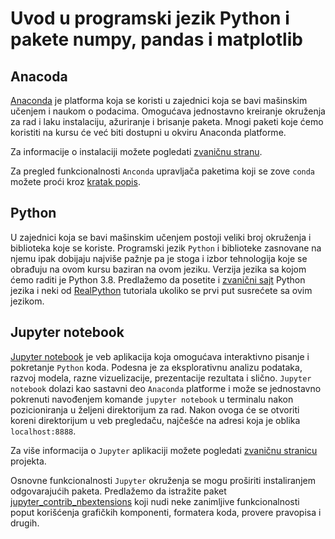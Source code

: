 # Uvod u programski jezik Python i pakete numpy, pandas i matplotlib


## Anacoda 
[Anaconda](https://www.anaconda.com/distribution/) je platforma koja se koristi u zajednici koja se bavi mašinskim učenjem i naukom o podacima. Omogućava jednostavno kreiranje okruženja za rad i laku instalaciju, ažuriranje i brisanje paketa. Mnogi paketi koje ćemo koristiti na kursu će već biti dostupni u okviru Anaconda platforme. 

Za informacije o instalaciji možete pogledati [zvaničnu stranu](https://www.anaconda.com/distribution/#download-section). 

Za pregled funkcionalnosti `Anconda` upravljača paketima koji se zove `conda` možete proći kroz [kratak popis](https://conda.io/projects/conda/en/latest/_downloads/843d9e0198f2a193a3484886fa28163c/conda-cheatsheet.pdf). 

## Python
U zajednici koja se bavi mašinskim učenjem postoji veliki broj okruženja i biblioteka koje se koriste. Programski jezik `Python` i biblioteke zasnovane na njemu ipak dobijaju najviše pažnje pa je stoga i izbor tehnologija koje se obrađuju na ovom kursu baziran na ovom jeziku. Verzija jezika sa kojom ćemo raditi je Python 3.8. 
Predlažemo da posetite i [zvanični sajt](https://www.python.org/) Python jezika i neki od [RealPython](https://realpython.com/) tutoriala ukoliko se prvi put susrećete sa ovim jezikom.

## Jupyter notebook
[Jupyter notebook](https://jupyter.org/) je veb aplikacija koja omogućava interaktivno pisanje i pokretanje `Python` koda. Podesna je za eksplorativnu analizu podataka, razvoj modela, razne vizuelizacije, prezentacije rezultata i slično. `Jupyter notebook` dolazi kao sastavni deo `Anaconda` platforme i može se jednostavno pokrenuti navođenjem komande `jupyter notebook` u terminalu nakon pozicioniranja u željeni direktorijum za rad. Nakon ovoga će se otvoriti koreni direktorijum u veb pregledaču, najčešće na adresi koja je oblika `localhost:8888`. 

Za više informacija o `Jupyter` aplikaciji možete pogledati [zvaničnu stranicu](https://jupyter.org/) projekta.

Osnovne funkcionalnosti `Jupyter` okruženja se mogu proširiti instaliranjem odgovarajućih paketa. Predlažemo da istražite paket [jupyter_contrib_nbextensions](https://jupyter-contrib-nbextensions.readthedocs.io/en/latest/index.html) koji nudi neke zanimljive funkcionalnosti poput korišćenja grafičkih komponenti, formatera koda, provere pravopisa i drugih. 
